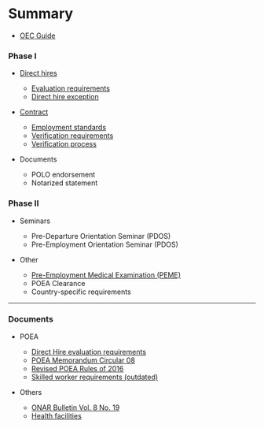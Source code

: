 # Summary

* [OEC Guide](README.md)

### Phase I

* [Direct hires](docs/direct_hire.md)

  * [Evaluation requirements](docs/direct_hire_evaluation.md)
  * [Direct hire exception](docs/direct_hire_exception.md)

* [Contract](docs/contract.md)

  * [Employment standards](docs/employment_standards.md)
  * [Verification requirements](docs/polo_requirements.md)
  * [Verification process](docs/polo_verification.md)

* Documents

  * POLO endorsement
  * Notarized statement

### Phase II

* Seminars

  * Pre-Departure Orientation Seminar (PDOS)
  * Pre-Employment Orientation Seminar (PDOS)

* Other

  * [Pre-Employment Medical Examination (PEME)](docs/medical_exam.md)
  * POEA Clearance
  * Country-specific requirements

---

### Documents

* POEA

  * [Direct Hire evaluation requirements](docs/evaluation_requirements.md)
  * [POEA Memorandum Circular 08](docs/memorandum_circular_08.md)
  * [Revised POEA Rules of 2016](docs/revised_poea_rules_of_2016.md)
  * [Skilled worker requirements (outdated)](docs/skilled_worker_requirements_outdated.md)

* Others

  * [ONAR Bulletin Vol. 8 No. 19](docs/effectivity_of_memorandum_circular_08.md)
  * [Health facilities](docs/health_facilities.md)
